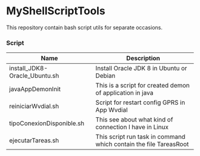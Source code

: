 # MyShellScriptTools
This repository contain bash script utils for separate occasions.

### Script

| Name | Description |
| ------ | ------ |
| install_JDK8-Oracle_Ubuntu.sh | Install Oracle JDK 8 in Ubuntu or Debian |
| javaAppDemonInit | This is a script for created demon of application in java|
| reiniciarWvdial.sh | Script for restart config GPRS in App Wvdial|
| tipoConexionDisponible.sh | This see about what kind of connection I have in Linux |
| ejecutarTareas.sh | This script run task in command which contain the file TareasRoot |
